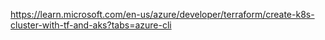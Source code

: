 https://learn.microsoft.com/en-us/azure/developer/terraform/create-k8s-cluster-with-tf-and-aks?tabs=azure-cli